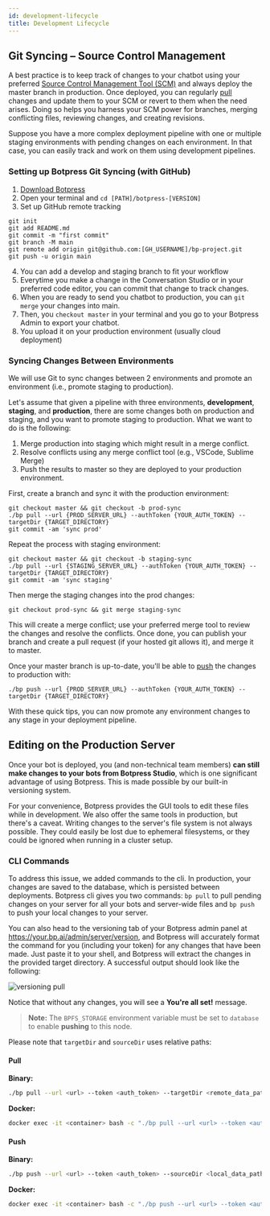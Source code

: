 ```yaml
---
id: development-lifecycle
title: Development Lifecycle
---
```


## Git Syncing – Source Control Management

A best practice is to keep track of changes to your chatbot using your preferred [Source Control Management Tool (SCM)](https://www.softwaretestinghelp.com/version-control-software/) and always deploy the master branch in production. Once deployed, you can regularly [pull](versions#pull) changes and update them to your SCM or revert to them when the need arises. Doing so helps you harness your SCM power for branches, merging conflicting files, reviewing changes, and creating revisions.

Suppose you have a more complex deployment pipeline with one or multiple staging environments with pending changes on each environment. In that case, you can easily track and work on them using development pipelines.

### Setting up Botpress Git Syncing (with GitHub)

1. [Download Botpress](https://botpress.com/download)
2. Open your terminal and ```cd [PATH]/botpress-[VERSION]```
3. Set up GitHub remote tracking
```
git init
git add README.md
git commit -m "first commit"
git branch -M main
git remote add origin git@github.com:[GH_USERNAME]/bp-project.git
git push -u origin main
```
4. You can add a develop and staging branch to fit your workflow
5. Everytime you make a change in the Conversation Studio or in your preferred code editor, you can commit that change to track changes.
6. When you are ready to send you chatbot to production, you can ```git merge``` your changes into main.
7. Then, you ```checkout master``` in your terminal and you go to your Botpress Admin to export your chatbot.
8. You upload it on your production environment (usually cloud deployment)

### Syncing Changes Between Environments

We will use Git to sync changes between 2 environments and promote an environment (i.e., promote staging to production).

Let's assume that given a pipeline with three environments, **development**, **staging**, and **production**, there are some changes both on production and staging, and you want to promote staging to production. What we want to do is the following:

1. Merge production into staging which might result in a merge conflict.
2. Resolve conflicts using any merge conflict tool (e.g., VSCode, Sublime Merge)
3. Push the results to master so they are deployed to your production environment.

First, create a branch and sync it with the production environment:

```
git checkout master && git checkout -b prod-sync
./bp pull --url {PROD_SERVER_URL} --authToken {YOUR_AUTH_TOKEN} --targetDir {TARGET_DIRECTORY}
git commit -am 'sync prod'
```

Repeat the process with staging environment:

```
git checkout master && git checkout -b staging-sync
./bp pull --url {STAGING_SERVER_URL} --authToken {YOUR_AUTH_TOKEN} --targetDir {TARGET_DIRECTORY}
git commit -am 'sync staging'
```

Then merge the staging changes into the prod changes:

`git checkout prod-sync && git merge staging-sync`

This will create a merge conflict; use your preferred merge tool to review the changes and resolve the conflicts. Once done, you can publish your branch and create a pull request (if your hosted git allows it), and merge it to master.

Once your master branch is up-to-date, you'll be able to [push](versions#push) the changes to production with:

`./bp push --url {PROD_SERVER_URL} --authToken {YOUR_AUTH_TOKEN} --targetDir {TARGET_DIRECTORY}`

With these quick tips, you can now promote any environment changes to any stage in your deployment pipeline.

## Editing on the Production Server

Once your bot is deployed, you (and non-technical team members) **can still make changes to your bots from Botpress Studio**, which is one significant advantage of using Botpress. This is made possible by our built-in versioning system.

For your convenience, Botpress provides the GUI tools to edit these files while in development. We also offer the same tools in production, but there's a caveat. Writing changes to the server's file system is not always possible. They could easily be lost due to ephemeral filesystems, or they could be ignored when running in a cluster setup.

### CLI Commands

To address this issue, we added commands to the cli. In production, your changes are saved to the database, which is persisted between deployments. Botpress cli gives you two commands: `bp pull` to pull pending changes on your server for all your bots and server-wide files and `bp push` to push your local changes to your server.

You can also head to the versioning tab of your Botpress admin panel at https://your.bp.ai/admin/server/version, and Botpress will accurately format the command for you (including your token) for any changes that have been made. Just paste it to your shell, and Botpress will extract the changes in the provided target directory. A successful output should look like the following:

![versioning pull](assets/versioning-pull.png)

Notice that without any changes, you will see a **You're all set!** message.

> **Note:** The `BPFS_STORAGE` environment variable must be set to `database` to enable **pushing** to this node.

Please note that `targetDir` and `sourceDir` uses relative paths:

#### Pull

**Binary:**

```bash
./bp pull --url <url> --token <auth_token> --targetDir <remote_data_path>
```

**Docker:**

```bash
docker exec -it <container> bash -c "./bp pull --url <url> --token <auth_token> --targetDir <remote_data_path>"
```

#### Push

**Binary:**

```bash
./bp push --url <url> --token <auth_token> --sourceDir <local_data_path>
```

**Docker:**

```bash
docker exec -it <container> bash -c "./bp push --url <url> --token <auth_token> --sourceDir <local_data_path>"
```
